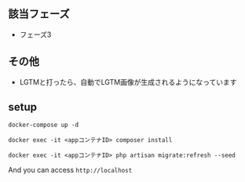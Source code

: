 ## 該当フェーズ
- フェーズ3

## その他
- LGTMと打ったら、自動でLGTM画像が生成されるようになっています

## setup

`docker-compose up -d`

`docker exec -it <appコンテナID> composer install`

`docker exec -it <appコンテナID> php artisan migrate:refresh --seed`

And you can access `http://localhost`

